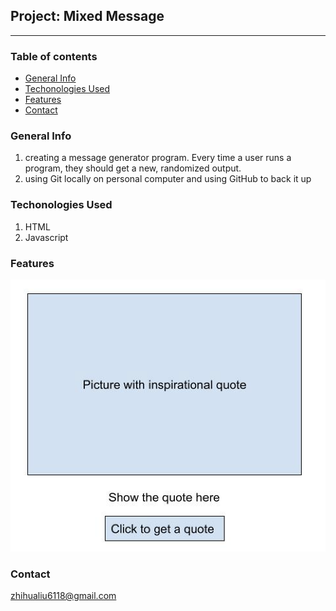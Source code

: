 ## Project: Mixed Message
-------------------------

### Table of contents
  - [General Info](#general-info)
  - [Techonologies Used](#techonologies-used)
  - [Features](#features)
  - [Contact](#contact)


### General Info
1. creating a message generator program. Every time a user runs a program, they should get a new, randomized output. 
2. using Git locally on  personal computer and using GitHub to back it up

### Techonologies Used
1. HTML
2. Javascript

### Features
![demo picture](./img/demo.png)

### Contact
zhihualiu6118@gmail.com





